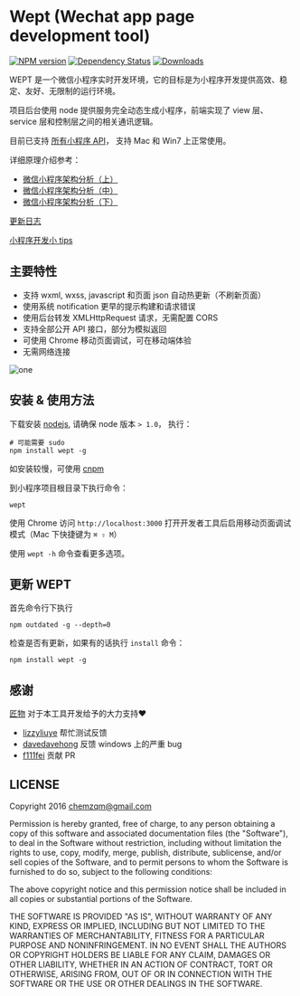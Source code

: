 # Wept (Wechat app page development tool)

[![NPM version](https://img.shields.io/npm/v/wept.svg?style=flat-square)](https://www.npmjs.com/package/wept)
[![Dependency Status](https://img.shields.io/david/chemzqm/wept.svg?style=flat-square)](https://david-dm.org/chemzqm/wept)
[![Downloads](https://img.shields.io/npm/dm/wept.svg?style=flat-square)](https://img.shields.io/npm/dm/wept.svg)

WEPT 是一个微信小程序实时开发环境，它的目标是为小程序开发提供高效、稳定、友好、无限制的运行环境。

项目后台使用 node 提供服务完全动态生成小程序，前端实现了 view 层、service
层和控制层之间的相关通讯逻辑。

目前已支持 [所有小程序 API](https://github.com/chemzqm/wept/wiki/API-%E6%8E%A5%E5%8F%A3%E5%AE%9E%E7%8E%B0%E7%8A%B6%E6%80%81)，
支持 Mac 和 Win7 上正常使用。

详细原理介绍参考：

* [微信小程序架构分析（上）](https://zhuanlan.zhihu.com/p/22754296)
* [微信小程序架构分析（中）](https://zhuanlan.zhihu.com/p/22765476)
* [微信小程序架构分析（下）](https://zhuanlan.zhihu.com/p/22932309)

[更新日志](https://github.com/chemzqm/wept/blob/master/history.md)

[小程序开发小 tips](https://github.com/chemzqm/wept/wiki/%E5%B0%8F%E7%A8%8B%E5%BA%8F%E5%BC%80%E5%8F%91%E5%B0%8F-tips)

## 主要特性

* 支持 wxml, wxss, javascript 和页面 json 自动热更新（不刷新页面）
* 使用系统 notification 更早的提示构建和请求错误
* 使用后台转发 XMLHttpRequest 请求，无需配置 CORS
* 支持全部公开 API 接口，部分为模拟返回
* 可使用 Chrome 移动页面调试，可在移动端体验
* 无需网络连接

![one](https://cloud.githubusercontent.com/assets/251450/19413094/f46273d6-9356-11e6-9216-06ef2e2e3888.gif)

## 安装 & 使用方法

下载安装 [nodejs](https://nodejs.org), 请确保 node 版本 `> 1.0`， 执行：
    
    # 可能需要 sudo
    npm install wept -g

如安装较慢，可使用 [cnpm](http://npm.taobao.org/)

到小程序项目根目录下执行命令：

    wept

使用 Chrome 访问 `http://localhost:3000` 打开开发者工具后启用移动页面调试模式（Mac 下快捷键为 `⌘ ⇧ M`）

使用 `wept -h` 命令查看更多选项。

## 更新 WEPT

首先命令行下执行

    npm outdated -g --depth=0

检查是否有更新，如果有的话执行 `install` 命令：

    npm install wept -g

## 感谢

[匠物](https://www.jiangwoo.com/) 对于本工具开发给予的大力支持❤️

* [lizzyliuye](https://github.com/lizzyliuye) 帮忙测试反馈
* [davedavehong](https://github.com/davedavehong) 反馈 windows 上的严重 bug
* [f111fei](https://github.com/f111fei) 贡献 PR

## LICENSE

Copyright 2016 chemzqm@gmail.com

Permission is hereby granted, free of charge, to any person obtaining
a copy of this software and associated documentation files (the "Software"),
to deal in the Software without restriction, including without limitation
the rights to use, copy, modify, merge, publish, distribute, sublicense,
and/or sell copies of the Software, and to permit persons to whom the
Software is furnished to do so, subject to the following conditions:

The above copyright notice and this permission notice shall be included
in all copies or substantial portions of the Software.

THE SOFTWARE IS PROVIDED "AS IS", WITHOUT WARRANTY OF ANY KIND,
EXPRESS OR IMPLIED, INCLUDING BUT NOT LIMITED TO THE WARRANTIES
OF MERCHANTABILITY, FITNESS FOR A PARTICULAR PURPOSE AND NONINFRINGEMENT.
IN NO EVENT SHALL THE AUTHORS OR COPYRIGHT HOLDERS BE LIABLE FOR ANY CLAIM,
DAMAGES OR OTHER LIABILITY, WHETHER IN AN ACTION OF CONTRACT,
TORT OR OTHERWISE, ARISING FROM, OUT OF OR IN CONNECTION WITH THE SOFTWARE
OR THE USE OR OTHER DEALINGS IN THE SOFTWARE.
